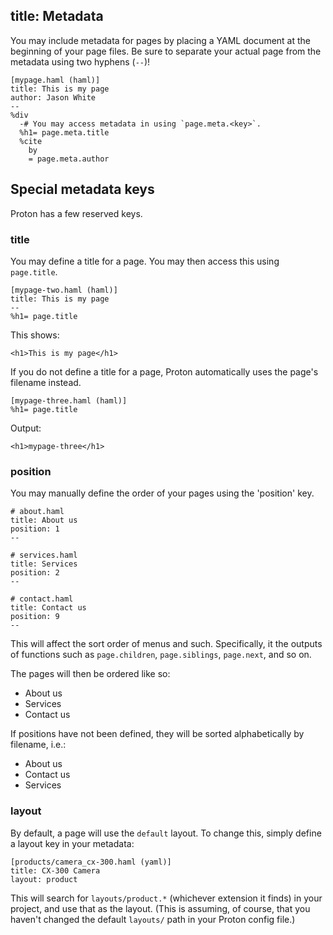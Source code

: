 title: Metadata
--

You may include metadata for pages by placing a YAML document at the beginning
of your page files. Be sure to separate your actual page from the metadata
using two hyphens (`--`)!

    [mypage.haml (haml)]
    title: This is my page
    author: Jason White
    --
    %div
      -# You may access metadata in using `page.meta.<key>`.
      %h1= page.meta.title
      %cite
        by
        = page.meta.author

Special metadata keys
---------------------

Proton has a few reserved keys.

### title

You may define a title for a page. You may then access this using `page.title`.

    [mypage-two.haml (haml)]
    title: This is my page
    --
    %h1= page.title

This shows:

    <h1>This is my page</h1>

If you do not define a title for a page, Proton automatically uses the page's
filename instead.

    [mypage-three.haml (haml)]
    %h1= page.title

Output:

    <h1>mypage-three</h1>

### position

You may manually define the order of your pages using the 'position' key.

    # about.haml
    title: About us
    position: 1
    --

    # services.haml
    title: Services
    position: 2
    --

    # contact.haml
    title: Contact us
    position: 9
    --

This will affect the sort order of menus and such. Specifically, it the
outputs of functions such as `page.children`, `page.siblings`, `page.next`,
and so on.

The pages will then be ordered like so:

  - About us
  - Services
  - Contact us

If positions have not been defined, they will be sorted alphabetically by
filename, i.e.:

  - About us
  - Contact us
  - Services

### layout

By default, a page will use the `default` layout. To change this, simply
define a layout key in your metadata:

    [products/camera_cx-300.haml (yaml)]
    title: CX-300 Camera
    layout: product

This will search for `layouts/product.*` (whichever extension it finds) in
your project, and use that as the layout. (This is assuming, of course, that
you haven't changed the default `layouts/` path in your Proton config file.)
